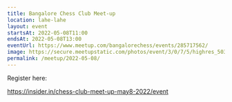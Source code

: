 ```yaml
---
title: Bangalore Chess Club Meet-up
location: lahe-lahe
layout: event
startsAt: 2022-05-08T11:00
endsAt: 2022-05-08T13:00
eventUrl: https://www.meetup.com/bangalorechess/events/285717562/
image: https://secure.meetupstatic.com/photos/event/3/0/7/5/highres_503892405.jpeg
permalink: /meetup/2022-05-08/
---
```

Register here:

https://insider.in/chess-club-meet-up-may8-2022/event
